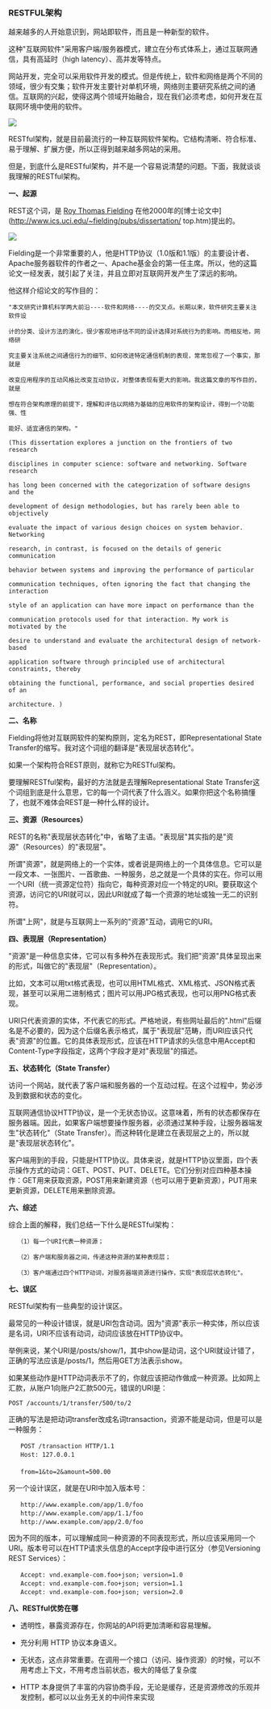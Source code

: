 ### RESTFUL架构

越来越多的人开始意识到，网站即软件，而且是一种新型的软件。

这种"互联网软件"采用客户端/服务器模式，建立在分布式体系上，通过互联网通信，具有高延时（high latency）、高并发等特点。

网站开发，完全可以采用软件开发的模式。但是传统上，软件和网络是两个不同的领域，很少有交集；软件开发主要针对单机环境，网络则主要研究系统之间的通信。互联网的兴起，使得这两个领域开始融合，现在我们必须考虑，如何开发在互联网环境中使用的软件。

![](https://github.com/silence940109/Java/blob/master/RESTFUL_architecture/images/1.jpg)

RESTful架构，就是目前最流行的一种互联网软件架构。它结构清晰、符合标准、易于理解、扩展方便，所以正得到越来越多网站的采用。

但是，到底什么是RESTful架构，并不是一个容易说清楚的问题。下面，我就谈谈我理解的RESTful架构。

**一、起源**

REST这个词，是
[Roy Thomas Fielding](http://en.wikipedia.org/wiki/Roy_Fielding)
在他2000年的[博士论文中](http://www.ics.uci.edu/~fielding/pubs/dissertation/
top.htm)提出的。

![](https://github.com/silence940109/Java/blob/master/RESTFUL_architecture/images/2.jpg)

Fielding是一个非常重要的人，他是HTTP协议（1.0版和1.1版）的主要设计者、Apache服务器软件的作者之一、Apache基金会的第一任主席。所以，他的这篇论文一经发表，就引起了关注，并且立即对互联网开发产生了深远的影响。

他这样介绍论文的写作目的：

	"本文研究计算机科学两大前沿----软件和网络----的交叉点。长期以来，软件研究主要关注软件设

	计的分类、设计方法的演化，很少客观地评估不同的设计选择对系统行为的影响。而相反地，网络研

	究主要关注系统之间通信行为的细节、如何改进特定通信机制的表现，常常忽视了一个事实，那就是

	改变应用程序的互动风格比改变互动协议，对整体表现有更大的影响。我这篇文章的写作目的，就是

	想在符合架构原理的前提下，理解和评估以网络为基础的应用软件的架构设计，得到一个功能强、性

	能好、适宜通信的架构。"

    (This dissertation explores a junction on the frontiers of two research
	
	disciplines in computer science: software and networking. Software research

	has long been concerned with the categorization of software designs and the

	development of design methodologies, but has rarely been able to objectively 

	evaluate the impact of various design choices on system behavior. Networking 

	research, in contrast, is focused on the details of generic communication 

	behavior between systems and improving the performance of particular 

	communication techniques, often ignoring the fact that changing the interaction 

	style of an application can have more impact on performance than the 

	communication protocols used for that interaction. My work is motivated by the 

	desire to understand and evaluate the architectural design of network-based 

	application software through principled use of architectural constraints, thereby 

	obtaining the functional, performance, and social properties desired of an 

	architecture. )

**二、名称**

Fielding将他对互联网软件的架构原则，定名为REST，即Representational State Transfer的缩写。我对这个词组的翻译是"表现层状态转化"。

如果一个架构符合REST原则，就称它为RESTful架构。

要理解RESTful架构，最好的方法就是去理解Representational State Transfer这个词组到底是什么意思，它的每一个词代表了什么涵义。如果你把这个名称搞懂了，也就不难体会REST是一种什么样的设计。

**三、资源（Resources）**

REST的名称"表现层状态转化"中，省略了主语。"表现层"其实指的是"资源"（Resources）的"表现层"。

所谓"资源"，就是网络上的一个实体，或者说是网络上的一个具体信息。它可以是一段文本、一张图片、一首歌曲、一种服务，总之就是一个具体的实在。你可以用一个URI（统一资源定位符）指向它，每种资源对应一个特定的URI。要获取这个资源，访问它的URI就可以，因此URI就成了每一个资源的地址或独一无二的识别符。

所谓"上网"，就是与互联网上一系列的"资源"互动，调用它的URI。

**四、表现层（Representation）**

"资源"是一种信息实体，它可以有多种外在表现形式。我们把"资源"具体呈现出来的形式，叫做它的"表现层"（Representation）。

比如，文本可以用txt格式表现，也可以用HTML格式、XML格式、JSON格式表现，甚至可以采用二进制格式；图片可以用JPG格式表现，也可以用PNG格式表现。

URI只代表资源的实体，不代表它的形式。严格地说，有些网址最后的".html"后缀名是不必要的，因为这个后缀名表示格式，属于"表现层"范畴，而URI应该只代表"资源"的位置。它的具体表现形式，应该在HTTP请求的头信息中用Accept和Content-Type字段指定，这两个字段才是对"表现层"的描述。

**五、状态转化（State Transfer）**

访问一个网站，就代表了客户端和服务器的一个互动过程。在这个过程中，势必涉及到数据和状态的变化。

互联网通信协议HTTP协议，是一个无状态协议。这意味着，所有的状态都保存在服务器端。因此，如果客户端想要操作服务器，必须通过某种手段，让服务器端发生"状态转化"（State Transfer）。而这种转化是建立在表现层之上的，所以就是"表现层状态转化"。

客户端用到的手段，只能是HTTP协议。具体来说，就是HTTP协议里面，四个表示操作方式的动词：GET、POST、PUT、DELETE。它们分别对应四种基本操作：GET用来获取资源，POST用来新建资源（也可以用于更新资源），PUT用来更新资源，DELETE用来删除资源。

**六、综述**

综合上面的解释，我们总结一下什么是RESTful架构：
	
	　　（1）每一个URI代表一种资源；

	　　（2）客户端和服务器之间，传递这种资源的某种表现层；

	　　（3）客户端通过四个HTTP动词，对服务器端资源进行操作，实现"表现层状态转化"。

**七、误区**

RESTful架构有一些典型的设计误区。

最常见的一种设计错误，就是URI包含动词。因为"资源"表示一种实体，所以应该是名词，URI不应该有动词，动词应该放在HTTP协议中。

举例来说，某个URI是/posts/show/1，其中show是动词，这个URI就设计错了，正确的写法应该是/posts/1，然后用GET方法表示show。

如果某些动作是HTTP动词表示不了的，你就应该把动作做成一种资源。比如网上汇款，从账户1向账户2汇款500元，错误的URI是：

	POST /accounts/1/transfer/500/to/2

正确的写法是把动词transfer改成名词transaction，资源不能是动词，但是可以是一种服务：
	
	　　POST /transaction HTTP/1.1
	　　Host: 127.0.0.1
	　　
	　　from=1&to=2&amount=500.00

另一个设计误区，就是在URI中加入版本号：

	　　http://www.example.com/app/1.0/foo
	　　http://www.example.com/app/1.1/foo
	　　http://www.example.com/app/2.0/foo

因为不同的版本，可以理解成同一种资源的不同表现形式，所以应该采用同一个URI。版本号可以在HTTP请求头信息的Accept字段中进行区分（参见Versioning REST Services）：

	　　Accept: vnd.example-com.foo+json; version=1.0
	　　Accept: vnd.example-com.foo+json; version=1.1
	　　Accept: vnd.example-com.foo+json; version=2.0

**八、RESTful优势在哪**

* 透明性，暴露资源存在，你网站的API将更加清晰和容易理解。

* 充分利用 HTTP 协议本身语义。

* 无状态，这点非常重要。在调用一个接口（访问、操作资源）的时候，可以不用考虑上下文，不用考虑当前状态，极大的降低了复杂度

* HTTP 本身提供了丰富的内容协商手段，无论是缓存，还是资源修改的乐观并发控制，都可以以业务无关的中间件来实现
